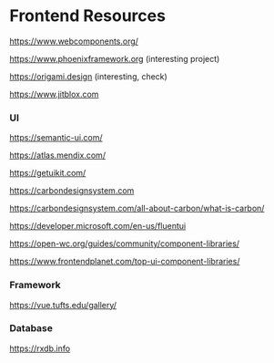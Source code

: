 # Frontend Resources

https://www.webcomponents.org/

https://www.phoenixframework.org (interesting project)

https://origami.design (interesting, check)

https://www.jitblox.com

### UI

https://semantic-ui.com/

https://atlas.mendix.com/

https://getuikit.com/

https://carbondesignsystem.com

https://carbondesignsystem.com/all-about-carbon/what-is-carbon/

https://developer.microsoft.com/en-us/fluentui

https://open-wc.org/guides/community/component-libraries/

https://www.frontendplanet.com/top-ui-component-libraries/

### Framework

https://vue.tufts.edu/gallery/

### Database

https://rxdb.info
